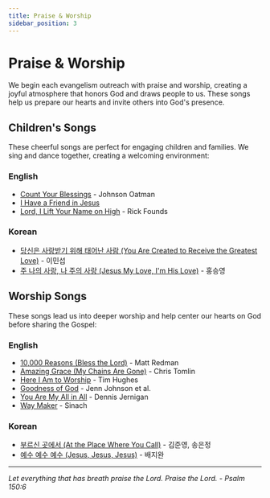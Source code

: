```yaml
---
title: Praise & Worship
sidebar_position: 3
---
```

 
# Praise & Worship

We begin each evangelism outreach with praise and worship, creating a joyful atmosphere that honors God and draws people to us. These songs help us prepare our hearts and invite others into God's presence.

## Children's Songs

These cheerful songs are perfect for engaging children and families. We sing and dance together, creating a welcoming environment:

### English

- [Count Your Blessings](/praise-worship/count-your-blessings) - Johnson Oatman
- [I Have a Friend in Jesus](/praise-worship/i-have-a-friend-in-jesus)
- [Lord, I Lift Your Name on High](/praise-worship/lord-i-life-your-name-on-high) - Rick Founds

### Korean

- [당신은 사랑받기 위해 태어난 사람 (You Are Created to Receive the Greatest Love)](/praise-worship/you-are-created-to-receive-the-greatest-love) - 이민섭
- [주 나의 사랑, 나 주의 사랑 (Jesus My Love, I'm His Love)](/praise-worship/jesus-my-love-im-his-love) - 홍승영

## Worship Songs

These songs lead us into deeper worship and help center our hearts on God before sharing the Gospel:

### English

- [10,000 Reasons (Bless the Lord)](/praise-worship/ten-thousand-reasons) - Matt Redman
- [Amazing Grace (My Chains Are Gone)](/praise-worship/amazing-grace) - Chris Tomlin
- [Here I Am to Worship](/praise-worship/here-i-am-to-worship) - Tim Hughes
- [Goodness of God](/praise-worship/gooness-of-god) - Jenn Johnson et al.
- [You Are My All in All](/praise-worship/you-are-my-all-in-all) - Dennis Jernigan
- [Way Maker](/praise-worship/way-maker) - Sinach

### Korean

- [부르신 곳에서 (At the Place Where You Call)](/praise-worship/at-the-place-where-you-call) - 김준영, 송은정
- [예수 예수 예수 (Jesus, Jesus, Jesus)](/praise-worship/jesus-jesus-jesus) - 배지완

---

*Let everything that has breath praise the Lord. Praise the Lord. - Psalm 150:6*